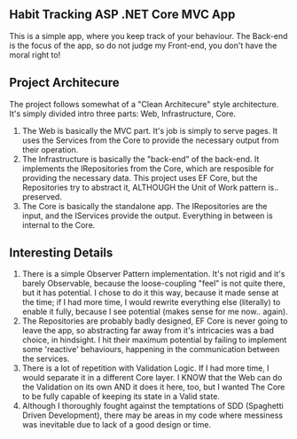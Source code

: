 ## Habit Tracking ASP .NET Core MVC App
This is a simple app, where you keep track of your behaviour. The Back-end is the focus of the app, so do not judge my Front-end, you don't have the moral right to!

## Project Architecure
The project follows somewhat of a "Clean Architecure" style architecture. It's simply divided intro three parts: Web, Infrastructure, Core.
1. The Web is basically the MVC part. It's job is simply to serve pages. It uses the Services from the Core to provide the necessary output from their operation.
2. The Infrastructure is basically the "back-end" of the back-end. It implements the IRepositories from the Core, which are resposible for providing the necessary data. This project uses EF Core, but the Repositories try to abstract it, ALTHOUGH the Unit of Work pattern is.. preserved.
3. The Core is basically the standalone app. The IRepositories are the input, and the IServices provide the output. Everything in between is internal to the Core.
## Interesting Details
1. There is a simple Observer Pattern implementation. It's not rigid and it's barely Observable, because the loose-coupling "feel" is not quite there, but it has potential. I chose to do it this way, because it made sense at the time; if I had more time, I would rewrite everything else (literally) to enable it fully, because I see potential (makes sense for me now.. again).
2. The Repositories are probably badly designed, EF Core is never going to leave the app, so abstracting far away from it's intricacies was a bad choice, in hindsight. I hit their maximum potential by failing to implement some 'reactive' behaviours, happening in the communication between the services.
3. There is a lot of repetition with Validation Logic. If I had more time, I would separate it in a different Core layer. I KNOW that the Web can do the Validation on its own AND it does it here, too, but I wanted The Core to be fully capable of keeping its state in a Valid state.
4. Although I thoroughly fought against the temptations of SDD (Spaghetti Driven Development), there may be areas in my code where messiness was inevitable due to lack of a good design or time. 
